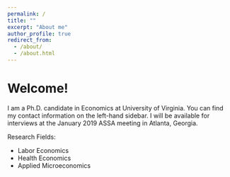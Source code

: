 ```yaml
---
permalink: /
title: ""
excerpt: "About me"
author_profile: true
redirect_from: 
  - /about/
  - /about.html
---
```


# Welcome!

I am a Ph.D. candidate in Economics at University of Virginia. You can find my contact information on the left-hand sidebar. I will be available for interviews at the January 2019 ASSA meeting in Atlanta, Georgia.

Research Fields:
  - Labor Economics
  - Health Economics
  - Applied Microeconomics
  
